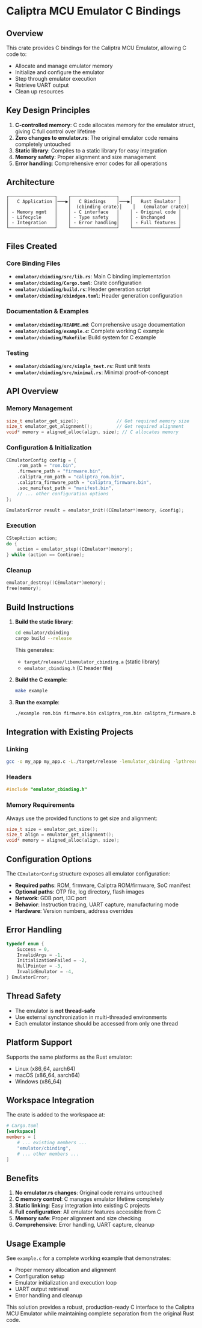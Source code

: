 # Caliptra MCU Emulator C Bindings

## Overview

This crate provides C bindings for the Caliptra MCU Emulator, allowing C code to:
- Allocate and manage emulator memory
- Initialize and configure the emulator
- Step through emulator execution
- Retrieve UART output
- Clean up resources

## Key Design Principles

1. **C-controlled memory**: C code allocates memory for the emulator struct, giving C full control over lifetime
2. **Zero changes to emulator.rs**: The original emulator code remains completely untouched
3. **Static library**: Compiles to a static library for easy integration
4. **Memory safety**: Proper alignment and size management
5. **Error handling**: Comprehensive error codes for all operations

## Architecture

```
┌─────────────────┐    ┌─────────────────┐    ┌─────────────────┐
│   C Application │───▶│   C Bindings    │───▶│   Rust Emulator │
│                 │    │  (cbinding crate)│    │   (emulator crate)│
│ - Memory mgmt   │    │ - C interface   │    │ - Original code │
│ - Lifecycle     │    │ - Type safety   │    │ - Unchanged     │
│ - Integration   │    │ - Error handling│    │ - Full features │
└─────────────────┘    └─────────────────┘    └─────────────────┘
```

## Files Created

### Core Binding Files
- **`emulator/cbinding/src/lib.rs`**: Main C binding implementation
- **`emulator/cbinding/Cargo.toml`**: Crate configuration
- **`emulator/cbinding/build.rs`**: Header generation script
- **`emulator/cbinding/cbindgen.toml`**: Header generation configuration

### Documentation & Examples
- **`emulator/cbinding/README.md`**: Comprehensive usage documentation
- **`emulator/cbinding/example.c`**: Complete working C example
- **`emulator/cbinding/Makefile`**: Build system for C example

### Testing
- **`emulator/cbinding/src/simple_test.rs`**: Rust unit tests
- **`emulator/cbinding/src/minimal.rs`**: Minimal proof-of-concept

## API Overview

### Memory Management
```c
size_t emulator_get_size();              // Get required memory size
size_t emulator_get_alignment();         // Get required alignment
void* memory = aligned_alloc(align, size); // C allocates memory
```

### Configuration & Initialization
```c
CEmulatorConfig config = {
    .rom_path = "rom.bin",
    .firmware_path = "firmware.bin", 
    .caliptra_rom_path = "caliptra_rom.bin",
    .caliptra_firmware_path = "caliptra_firmware.bin",
    .soc_manifest_path = "manifest.bin",
    // ... other configuration options
};

EmulatorError result = emulator_init((CEmulator*)memory, &config);
```

### Execution
```c
CStepAction action;
do {
    action = emulator_step((CEmulator*)memory);
} while (action == Continue);
```

### Cleanup
```c
emulator_destroy((CEmulator*)memory);
free(memory);
```

## Build Instructions

1. **Build the static library**:
   ```bash
   cd emulator/cbinding
   cargo build --release
   ```
   
   This generates:
   - `target/release/libemulator_cbinding.a` (static library)
   - `emulator_cbinding.h` (C header file)

2. **Build the C example**:
   ```bash
   make example
   ```

3. **Run the example**:
   ```bash
   ./example rom.bin firmware.bin caliptra_rom.bin caliptra_firmware.bin manifest.bin
   ```

## Integration with Existing Projects

### Linking
```bash
gcc -o my_app my_app.c -L./target/release -lemulator_cbinding -lpthread -ldl -lm
```

### Headers
```c
#include "emulator_cbinding.h"
```

### Memory Requirements
Always use the provided functions to get size and alignment:
```c
size_t size = emulator_get_size();
size_t align = emulator_get_alignment();
void* memory = aligned_alloc(align, size);
```

## Configuration Options

The `CEmulatorConfig` structure exposes all emulator configuration:

- **Required paths**: ROM, firmware, Caliptra ROM/firmware, SoC manifest
- **Optional paths**: OTP file, log directory, flash images
- **Network**: GDB port, I3C port
- **Behavior**: Instruction tracing, UART capture, manufacturing mode
- **Hardware**: Version numbers, address overrides

## Error Handling

```c
typedef enum {
    Success = 0,
    InvalidArgs = -1,
    InitializationFailed = -2,
    NullPointer = -3,
    InvalidEmulator = -4,
} EmulatorError;
```

## Thread Safety

- The emulator is **not thread-safe**
- Use external synchronization in multi-threaded environments
- Each emulator instance should be accessed from only one thread

## Platform Support

Supports the same platforms as the Rust emulator:
- Linux (x86_64, aarch64)
- macOS (x86_64, aarch64) 
- Windows (x86_64)

## Workspace Integration

The crate is added to the workspace at:
```toml
# Cargo.toml
[workspace]
members = [
    # ... existing members ...
    "emulator/cbinding",
    # ... other members ...
]
```

## Benefits

1. **No emulator.rs changes**: Original code remains untouched
2. **C memory control**: C manages emulator lifetime completely
3. **Static linking**: Easy integration into existing C projects
4. **Full configuration**: All emulator features accessible from C
5. **Memory safe**: Proper alignment and size checking
6. **Comprehensive**: Error handling, UART capture, cleanup

## Usage Example

See `example.c` for a complete working example that demonstrates:
- Proper memory allocation and alignment
- Configuration setup
- Emulator initialization and execution loop
- UART output retrieval
- Error handling and cleanup

This solution provides a robust, production-ready C interface to the Caliptra MCU Emulator while maintaining complete separation from the original Rust code.
